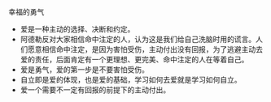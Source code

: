 幸福的勇气

- 爱是一种主动的选择、决断和约定。
- 阿德勒反对大家相信命中注定的人，认为这是我们给自己洗脑时用的谎言。人们愿意相信命中注定，是因为害怕受伤，主动付出没有回报，为了逃避主动去爱的责任，后面肯定有一个更理想、更完美、命中注定的人在等着自己。
- 爱是勇气，爱的第一步是不要害怕受伤。
- 自立即是爱的体现，也是爱的基础，学习如何去爱就是学习如何自立。
- 爱一个需要不一定有回报的前提下的主动付出。
